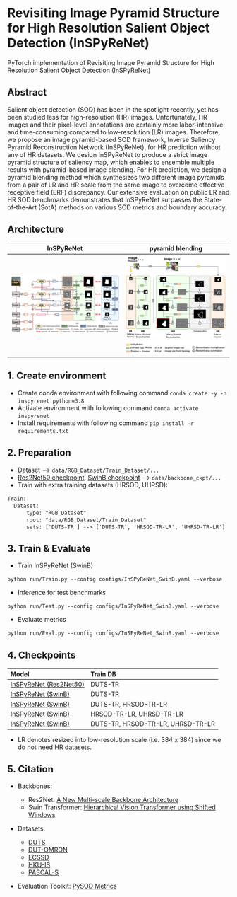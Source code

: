 # Revisiting Image Pyramid Structure for High Resolution Salient Object Detection (InSPyReNet)

PyTorch implementation of Revisiting Image Pyramid Structure for High Resolution Salient Object Detection (InSPyReNet)

## Abstract

  Salient object detection (SOD) has been in the spotlight recently, yet has been studied less for high-resolution (HR) images. 
  Unfortunately, HR images and their pixel-level annotations are certainly more labor-intensive and time-consuming compared to low-resolution (LR) images.
  Therefore, we propose an image pyramid-based SOD framework, Inverse Saliency Pyramid Reconstruction Network (InSPyReNet), for HR prediction without any of HR datasets.
  We design InSPyReNet to produce a strict image pyramid structure of saliency map, which enables to ensemble multiple results with pyramid-based image blending.
  For HR prediction, we design a pyramid blending method which synthesizes two different image pyramids from a pair of LR and HR scale from the same image to overcome effective receptive field (ERF) discrepancy. Our extensive evaluation on public LR and HR SOD benchmarks demonstrates that InSPyReNet surpasses the State-of-the-Art (SotA) methods on various SOD metrics and boundary accuracy.

## Architecture

InSPyReNet                 |  pyramid blending
:-------------------------:|:-------------------------:
![](./figures/fig_architecture.png)  |  ![](./figures/fig_pyramid_blending.png)

## 1. Create environment
  + Create conda environment with following command `conda create -y -n inspyrenet python=3.8`
  + Activate environment with following command `conda activate inspyrenet`
  + Install requirements with following command `pip install -r requirements.txt`
  
## 2. Preparation
  * [Dataset](https://drive.google.com/file/d/1Aft2Wm0-NmvZ-ezZH-DfHM30OBc-ZOIi/view?usp=sharing) --> `data/RGB_Dataset/Train_Dataset/...`
  * [Res2Net50 checkpoint](https://drive.google.com/file/d/1MMhioAsZ-oYa5FpnTi22XBGh5HkjLX3y/view?usp=sharing), [SwinB checkpoint](https://drive.google.com/file/d/1fBJFMupe5pV-Vtou-k8LTvHclWs0y1bI/view?usp=sharing) --> `data/backbone_ckpt/...`
  * Train with extra training datasets (HRSOD, UHRSD):
  ```
  Train:
    Dataset:
        type: "RGB_Dataset"
        root: "data/RGB_Dataset/Train_Dataset"
        sets: ['DUTS-TR'] --> ['DUTS-TR', 'HRSOD-TR-LR', 'UHRSD-TR-LR']
  ```

## 3. Train & Evaluate
  * Train InSPyReNet (SwinB)
  ```
  python run/Train.py --config configs/InSPyReNet_SwinB.yaml --verbose
  ```
  * Inference for test benchmarks
  ```
  python run/Test.py --config configs/InSPyReNet_SwinB.yaml --verbose
  ```
  * Evaluate metrics
  ```
  python run/Eval.py --config configs/InSPyReNet_SwinB.yaml --verbose
  ```

## 4. Checkpoints

Model                      |  Train DB                          
:-|:-
[InSPyReNet (Res2Net50)](https://drive.google.com/file/d/12moRuU8F0-xRvE16bVg6mkGWDuqYHJor/view?usp=sharing) | DUTS-TR                             
[InSPyReNet (SwinB)](https://drive.google.com/file/d/1k5hNJImgEgSmz-ZeJEEb_dVkrOnswVMq/view?usp=sharing)         | DUTS-TR                             
[InSPyReNet (SwinB)](https://drive.google.com/file/d/1nbs6Xa7NMtcikeHFtkQRVrsHbBRHtIqC/view?usp=sharing)         | DUTS-TR, HRSOD-TR-LR                
[InSPyReNet (SwinB)](https://drive.google.com/file/d/1uLSIYXlRsZv4Ho0C-c87xKPhmF_b-Ll4/view?usp=sharing)         | HRSOD-TR-LR, UHRSD-TR-LR            
[InSPyReNet (SwinB)](https://drive.google.com/file/d/14gRNwR7XwJ5oEcR4RWIVbYH3HEV6uBUq/view?usp=sharing)         | DUTS-TR, HRSOD-TR-LR, UHRSD-TR-LR

* LR denotes resized into low-resolution scale (i.e. 384 x 384) since we do not need HR datasets.
  
## 5. Citation

+ Backbones:
  + Res2Net: [A New Multi-scale Backbone Architecture](https://github.com/Res2Net/Res2Net-PretrainedModels)
  + Swin Transformer: [Hierarchical Vision Transformer using Shifted Windows](https://github.com/microsoft/Swin-Transformer)
+ Datasets:
  + [DUTS](http://saliencydetection.net/duts/)
  + [DUT-OMRON](http://saliencydetection.net/dut-omron/)
  + [ECSSD](https://i.cs.hku.hk/~gbli/deep_saliency.html)
  + [HKU-IS](http://www.cse.cuhk.edu.hk/leojia/projects/hsaliency/dataset.html)
  + [PASCAL-S](http://cbi.gatech.edu/salobj/)

+ Evaluation Toolkit: [PySOD Metrics](https://github.com/lartpang/PySODMetrics)
